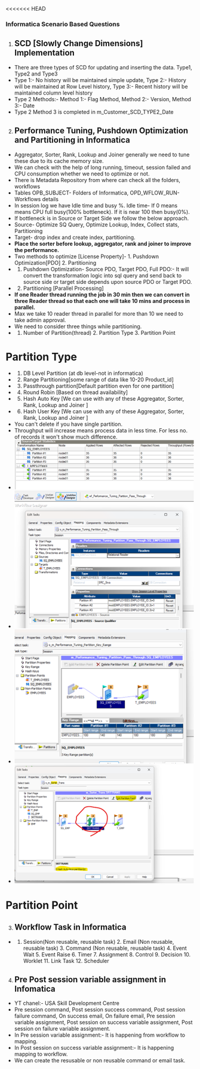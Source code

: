 <<<<<<< HEAD
### Informatica Scenario Based Questions

1. ## SCD [Slowly Change Dimensions] Implementation
- There are three types of SCD for updating and inserting the data. Type1, Type2 and Type3
- Type 1:- No history will be maintained simple update, Type 2:- History will be maintained at Row Level history, Type 3:- Recent history will be maintained column level history
- Type 2 Methods:- Method 1:- Flag Method, Method 2:- Version, Method 3:- Date
- Type 2 Method 3 is completed in m_Customer_SCD_TYPE2_Date

2. ## Performance Tuning, Pushdown Optimization and Partitioning in Informatica
- Aggregator, Sorter, Rank, Lookup and Joiner generally we need to tune these due to its cache memory size.
- We can check with the help of long running, timeout, session failed and CPU consumption whether we need to optimize or not.
- There is Metadata Repository from where can check all the folders, workflows
- Tables OPB_SUBJECT- Folders of Informatica, OPD_WFLOW_RUN- Workflows details
- In session log we have Idle time and busy %. Idle time- If 0 means means CPU full busy(100% bottleneck). If it is near 100 then busy(0%).
- If bottleneck is in Source or Target Side we follow the below approach.
- Source- Optimize SQ Query, Optimize Lookup, Index, Collect stats, Partitioning
- Target- drop index and create index, partitioning.
- **Place the sorter before lookup, aggregator, rank and joiner to improve the performance.**
- Two methods to optimize [License Property]- 1. Pushdown Optimization[PDO] 2. Partitioning
- 1. Pushdown Optimization- Source PDO, Target PDO, Full PDO:- It will convert the transformation logic into sql query and send back to source side or target side depends upon source PDO or Target PDO.
- 2. Partitioning [Parallel Processing]
- **If one Reader thread running the job in 30 min then we can convert in three Reader thread so that each one will take 10 mins and process in parallel.**
- Max we take 10 reader thread in parallel for more than 10 we need to take admin approval.
- We need to consider three things while partitioning.
- 1. Number of Partition(thread) 2. Partition Type 3. Partition Point
# Partition Type
- 1. DB Level Partition (at db level-not in informatica)
- 2. Range Partitioning[some range of data like 10-20 Product_id]
- 3. Passthrough partition[Default partition even for one partition]
- 4. Round Robin [Based on thread availability]
- 5. Hash Auto Key [We can use with any of these Aggregator, Sorter, Rank, Lookup and Joiner ]
- 6. Hash User Key [We can use with any of these Aggregator, Sorter, Rank, Lookup and Joiner ]
- You can't delete if you have single partition.
- Throughput will increase means process data in less time. For less no. of records it won't show much difference.
- ![Partition Passthrough](image-9.png)
- ![Partition Passthrough](image-10.png)
- ![Partition Key Range](image-11.png)
- ![Partition Hash Key on sorter](image-12.png)
# Partition Point

3. ## Workflow Task in Informatica
- 1. Session(Non reusable, reusable task) 2. Email (Non reusable, reusable task) 3. Command (Non reusable, reusable task) 4. Event Wait 5. Event Raise 6. Timer 7. Assignment 8. Control 9. Decision 10. Worklet 11. Link Task 12. Scheduler

4. ## Pre Post session variable assignment in Infomatica
- YT chanel:- USA Skill Development Centre
- Pre session command, Post session success command, Post session failure command, On success email, On failure email, Pre session variable assignment, Post session on success variable assignment, Post session on failure variable assignment.
- In Pre session variable assignment:- It is happening from workflow to mapping.
- In Post session on success variable assignment:- It is happening mapping to workflow.
- We can create the resusable or non reusable command or email task.